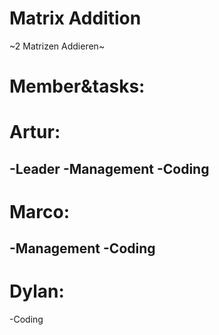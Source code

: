 # Matrix Addition
~2 Matrizen Addieren~
# Member&tasks:
# Artur:
-Leader
-Management
-Coding
--------------------------------------------
# Marco:
-Management
-Coding
--------------------------------------------
# Dylan:
-Coding
